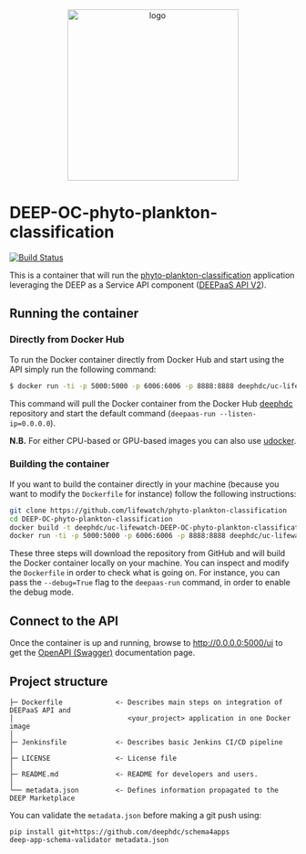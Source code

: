 <div align="center">
<img src="https://marketplace.deep-hybrid-datacloud.eu/images/logo-deep.png" alt="logo" width="300"/>
</div>

# DEEP-OC-phyto-plankton-classification
[![Build Status](https://jenkins.indigo-datacloud.eu/buildStatus/icon?job=Pipeline-as-code/DEEP-OC-org/UC-lifewatch-DEEP-OC-phyto-plankton-classification/master)](https://jenkins.indigo-datacloud.eu/job/Pipeline-as-code/job/DEEP-OC-org/job/UC-lifewatch-DEEP-OC-phyto-plankton-classification/job/master)

This is a container that will run the [phyto-plankton-classification](https://github.com/lifewatch/phyto-plankton-classification) application leveraging the DEEP as a Service API component ([DEEPaaS API V2](https://github.com/indigo-dc/DEEPaaS)).

    
    
## Running the container

### Directly from Docker Hub

To run the Docker container directly from Docker Hub and start using the API simply run the following command:

```bash
$ docker run -ti -p 5000:5000 -p 6006:6006 -p 8888:8888 deephdc/uc-lifewatch-DEEP-OC-phyto-plankton-classification
```

This command will pull the Docker container from the Docker Hub [deephdc](https://hub.docker.com/u/deephdc/) repository and start the default command (`deepaas-run --listen-ip=0.0.0.0`).

**N.B.** For either CPU-based or GPU-based images you can also use [udocker](https://github.com/indigo-dc/udocker).

### Building the container

If you want to build the container directly in your machine (because you want to modify the `Dockerfile` for instance) follow the following instructions:
```bash
git clone https://github.com/lifewatch/phyto-plankton-classification
cd DEEP-OC-phyto-plankton-classification
docker build -t deephdc/uc-lifewatch-DEEP-OC-phyto-plankton-classification .
docker run -ti -p 5000:5000 -p 6006:6006 -p 8888:8888 deephdc/uc-lifewatch-DEEP-OC-phyto-plankton-classification
```

These three steps will download the repository from GitHub and will build the Docker container locally on your machine. You can inspect and modify the `Dockerfile` in order to check what is going on. For instance, you can pass the `--debug=True` flag to the `deepaas-run` command, in order to enable the debug mode.


## Connect to the API

Once the container is up and running, browse to http://0.0.0.0:5000/ui to get the [OpenAPI (Swagger)](https://www.openapis.org/) documentation page.


## Project structure
```
├─ Dockerfile             <- Describes main steps on integration of DEEPaaS API and
│                            <your_project> application in one Docker image
│
├─ Jenkinsfile            <- Describes basic Jenkins CI/CD pipeline
│
├─ LICENSE                <- License file
│
├─ README.md              <- README for developers and users.
│
└── metadata.json         <- Defines information propagated to the DEEP Marketplace
```

You can validate the `metadata.json` before making a git push using:
```shell
pip install git+https://github.com/deephdc/schema4apps
deep-app-schema-validator metadata.json
```